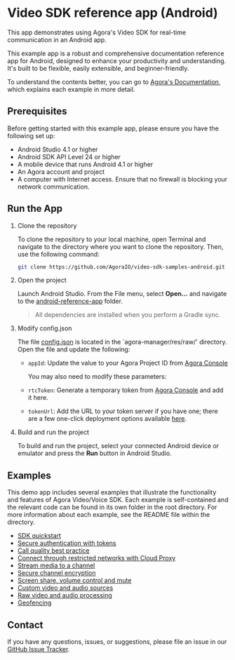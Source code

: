 # Video SDK reference app (Android)

This app demonstrates using Agora's Video SDK for real-time communication in an Android app.

This example app is a robust and comprehensive documentation reference app for Android, designed to enhance your productivity and understanding. It's built to be flexible, easily extensible, and beginner-friendly.

To understand the contents better, you can go to [Agora's Documentation](https://docs.agora.io), which explains each example in more detail.

## Prerequisites

Before getting started with this example app, please ensure you have the following set up:

- Android Studio 4.1 or higher
- Android SDK API Level 24 or higher
- A mobile device that runs Android 4.1 or higher
- An Agora account and project
- A computer with Internet access. Ensure that no firewall is blocking your network communication.

## Run the App

1. Clone the repository

    To clone the repository to your local machine, open Terminal and navigate to the directory where you want to clone the repository. Then, use the following command:

    ```sh
    git clone https://github.com/AgoraIO/video-sdk-samples-android.git
    ```

1. Open the project

    Launch Android Studio. From the File menu, select **Open...** and navigate to the [android-reference-app](android-reference-app) folder.

    > All dependencies are installed when you perform a Gradle sync.

1. Modify config.json

    The file [config.json](agora-manager/res/raw/config.json) is located in the `agora-manager/res/raw/' directory. Open the file and update the following:

    - `appId`: Update the value to your Agora Project ID from [Agora Console](https://console.agora.io)

        You may also need to modify these parameters:

    - `rtcToken`: Generate a temporary token from [Agora Console](https://console.agora.io) and add it here.
    - `tokenUrl`: Add the URL to your token server if you have one; there are a few one-click deployment options available [here](https://github.com/AgoraIO-Community/agora-token-service).

1. Build and run the project

    To build and run the project, select your connected Android device or emulator and press the **Run** button in Android Studio.

## Examples

This demo app includes several examples that illustrate the functionality and features of Agora Video/Voice SDK. Each example is self-contained and the relevant code can be found in its own folder in the root directory. For more information about each example, see the README file within the directory.

- [SDK quickstart](agora-manager)
- [Secure authentication with tokens](authentication-workflow)
- [Call quality best practice](ensure-channel-quality)
- [Connect through restricted networks with Cloud Proxy](cloud-proxy)
- [Stream media to a channel](play-media)
- [Secure channel encryption](media-stream-encryption)
- [Screen share, volume control and mute](product-workflow)
- [Custom video and audio sources](custom-video-and-audio)
- [Raw video and audio processing](stream-raw-audio-and-video)
- [Geofencing](geofencing)


## Contact

If you have any questions, issues, or suggestions, please file an issue in our [GitHub Issue Tracker](https://github.com/AgoraIO/video-sdk-samples-android/issues).
